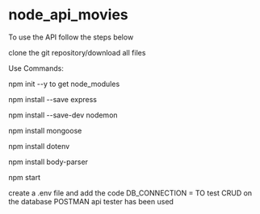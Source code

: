 # node_api_movies
To use the API follow the steps below

clone the git repository/download all files

Use Commands:

npm init --y to get node_modules

npm install --save express

npm install --save-dev nodemon

npm install mongoose

npm install dotenv

npm install body-parser

npm start



create a .env file and add the code DB_CONNECTION = <connetion string for database>
TO test CRUD on the database POSTMAN api tester has been used
 
